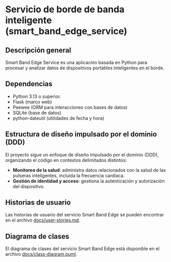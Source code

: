 # Servicio de borde de banda inteligente (smart_band_edge_service)
 
## Descripción general
 
Smart Band Edge Service es una aplicación basada en Python para procesar y analizar datos de dispositivos portátiles inteligentes en el borde.
 
## Dependencias
- Python 3.13 o superior.
- Flask (marco web)
- Peewee (ORM para interacciones con bases de datos)
- SQLite (base de datos)
- python-dateutil (utilidades de fecha y hora)
 
## Estructura de diseño impulsado por el dominio (DDD)
El proyecto sigue un enfoque de diseño impulsado por el dominio (DDD), organizando el código en contextos delimitados distintos:
- **Monitoreo de la salud**: administra datos relacionados con la salud de las pulseras inteligentes, incluida la frecuencia cardíaca.
- **Gestión de identidad y acceso**: gestiona la autenticación y autorización del dispositivo.
 
## Historias de usuario
Las historias de usuario del servicio Smart Band Edge se pueden encontrar en el archivo [docs/user-stories.md](docs/user-stories.md).
 
## Diagrama de clases
El diagrama de clases del servicio Smart Band Edge está disponible en el archivo [docs/class-diagram.puml](docs/class-diagram.puml).